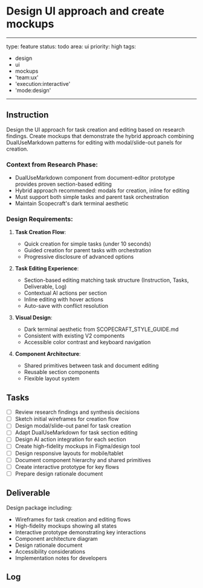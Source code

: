 # Design UI approach and create mockups

---
type: feature
status: todo
area: ui
priority: high
tags:
  - design
  - ui
  - mockups
  - 'team:ux'
  - 'execution:interactive'
  - 'mode:design'
---


## Instruction
Design the UI approach for task creation and editing based on research findings. Create mockups that demonstrate the hybrid approach combining DualUseMarkdown patterns for editing with modal/slide-out panels for creation.

### Context from Research Phase:
- DualUseMarkdown component from document-editor prototype provides proven section-based editing
- Hybrid approach recommended: modals for creation, inline for editing
- Must support both simple tasks and parent task orchestration
- Maintain Scopecraft's dark terminal aesthetic

### Design Requirements:
1. **Task Creation Flow**:
   - Quick creation for simple tasks (under 10 seconds)
   - Guided creation for parent tasks with orchestration
   - Progressive disclosure of advanced options

2. **Task Editing Experience**:
   - Section-based editing matching task structure (Instruction, Tasks, Deliverable, Log)
   - Contextual AI actions per section
   - Inline editing with hover actions
   - Auto-save with conflict resolution

3. **Visual Design**:
   - Dark terminal aesthetic from SCOPECRAFT_STYLE_GUIDE.md
   - Consistent with existing V2 components
   - Accessible color contrast and keyboard navigation

4. **Component Architecture**:
   - Shared primitives between task and document editing
   - Reusable section components
   - Flexible layout system

## Tasks
- [ ] Review research findings and synthesis decisions
- [ ] Sketch initial wireframes for creation flow
- [ ] Design modal/slide-out panel for task creation
- [ ] Adapt DualUseMarkdown for task section editing
- [ ] Design AI action integration for each section
- [ ] Create high-fidelity mockups in Figma/design tool
- [ ] Design responsive layouts for mobile/tablet
- [ ] Document component hierarchy and shared primitives
- [ ] Create interactive prototype for key flows
- [ ] Prepare design rationale document

## Deliverable
Design package including:
- Wireframes for task creation and editing flows
- High-fidelity mockups showing all states
- Interactive prototype demonstrating key interactions
- Component architecture diagram
- Design rationale document
- Accessibility considerations
- Implementation notes for developers

## Log
